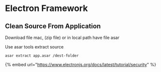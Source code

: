 # Electron Framework

## Clean Source From Application



Download file mac, (zip file) or in local path have file asar

Use asar tools extract source

```
asar extract app.asar /dest-folder
```







{% embed url="https://www.electronjs.org/docs/latest/tutorial/security" %}


